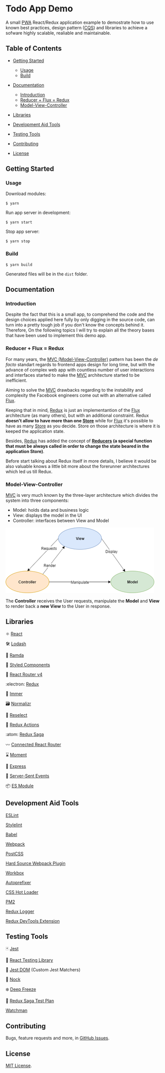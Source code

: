 # Todo App Demo
A small [PWA](https://en.m.wikipedia.org/wiki/Progressive_web_application) React/Redux application example to demostrate how to use known best practices, design pattern ([CQS](https://en.wikipedia.org/wiki/Command%E2%80%93query_separation)) and libraries to achieve a sofware highly scalable, realiable and maintainable.

## Table of Contents
- [Getting Started](#getting-started)
  - [Usage](#usage)
  - [Build](#build)
- [Documentation](#documentation)
  - [Introduction](#introduction)
  - [Reducer + Flux = Redux](#reducer-flux-redux)
  - [Model-View-Controller](#model-view-controller)
- [Libraries](#libraries)
- [Development Aid Tools](#development-aid-tools)
- [Testing Tools](#testing-tools)

- [Contributing](#contributing)
- [License](#license)

## Getting Started

### Usage
Download modules:

	$ yarn

Run app server in development:

	$ yarn start

Stop app server:

	$ yarn stop

### Build
	$ yarn build

Generated files will be in the `dist` folder.

## Documentation

### Introduction
Despite the fact that this is a small app, to comprehend the code and the design choices applied here fully by only digging in the source code, can turn into a pretty tough job if you don't know the concepts behind it. Therefore, On the following topics I will try to explain all the theory bases that have been used to implement this demo app.

### Reducer + Flux = Redux
For many years, the [MVC (Model-View-Controller)](https://en.wikipedia.org/wiki/Model%E2%80%93view%E2%80%93controller) pattern has been the _de facto_ standart regards to frontend apps design for long time, but with the advance of complex web app with countless number of user interactions and interfaces started to make the [MVC](https://en.wikipedia.org/wiki/Model%E2%80%93view%E2%80%93controller) architecture started to be inefficient.

Aiming to solve the [MVC](https://en.wikipedia.org/wiki/Model%E2%80%93view%E2%80%93controller) drawbacks regarding to the instability and complexity the Facebook engineers come out with an alternative called [Flux](https://facebook.github.io/flux/).

Keeping that in mind, [Redux](https://redux.js.org/) is just an implementantion of the [Flux](https://facebook.github.io/flux/) architecture (as many others), but with an additional constraint. Redux **doesn't allow to have more than one [Store](https://redux.js.org/basics/store)** while for [Flux](https://facebook.github.io/flux/) it's possible to have as many [Store](https://facebook.github.io/flux/docs/in-depth-overview/#stores) as you decide. Store on those architecture is where it is keeped the application state.

Besides, [Redux](https://redux.js.org/) has added the concept of **[Reducers](https://redux.js.org/basics/reducers#reducers) (a special function that must be always called in order to change the state beared in the application Store)**.

Before start talking about Redux itself in more details, I believe it would be also valuable knows a little bit more about the forerunner architectures which led us till Redux.

### Model-View-Controller
[MVC](https://en.wikipedia.org/wiki/Model%E2%80%93view%E2%80%93controller) is very much known by the three-layer architecture which divides the system into three components:
- Model: holds data and business logic
- View: displays the model in the UI
- Controller: interfaces between View and Model

![MVC Architecture Diagram][mvc-diagram]

The **Controller** receives the User requests, manipulate the **Model** and **View** to render back a **new View** to the User in response.
## Libraries
:atom_symbol: [React](https://reactjs.org/)

:hammer_and_wrench: [Lodash](https://lodash.com/)

:ram: [Ramda](https://ramdajs.com/)

:nail_care: [Styled Components](https://www.styled-components.com/)

:gift: [React Router v4](https://github.com/ReactTraining/react-router)

:electron: [Redux](https://redux.js.org/)

:gem: [Immer](https://github.com/mweststrate/immer)

:card_file_box: [Normalizr](https://github.com/paularmstrong/normalizr)

:robot: [Reselect](https://github.com/reduxjs/reselect)

:punch: [Redux Actions](https://redux-actions.js.org/)

:atom: [Redux Saga](https://redux-saga.js.org/)

:wavy_dash: [Connected React Router](https://github.com/supasate/connected-react-router)

:hourglass: [Moment](https://github.com/moment/moment/)

:running: [Express](http://expressjs.com/)

:satellite: [Server-Sent Events](https://developer.mozilla.org/en-US/docs/Web/API/Server-sent_events/Using_server-sent_events)

:package: [ES Module](https://developer.mozilla.org/en-US/docs/Web/JavaScript/Guide/Modules)

## Development Aid Tools
[ESLint](https://eslint.org/)

[Stylelint](https://stylelint.io/)

[Babel](https://babeljs.io/)

[Webpack](https://webpack.js.org/)

[PostCSS](https://postcss.org/)

[Hard Source Webpack Plugin](https://github.com/mzgoddard/hard-source-webpack-plugin)

[Workbox](https://developers.google.com/web/tools/workbox/)

[Autoprefixer](https://github.com/postcss/autoprefixer)

[CSS Hot Loader](https://github.com/shepherdwind/css-hot-loader)

[PM2](http://pm2.keymetrics.io/)

[Redux Logger](https://github.com/evgenyrodionov/redux-logger)

[Redux DevTools Extension](https://github.com/zalmoxisus/redux-devtools-extension)

## Testing Tools
:black_joker: [Jest](https://jestjs.io/)

:goat: [React Testing Library](https://github.com/kentcdodds/react-testing-library)

:owl: [Jest DOM](https://github.com/gnapse/jest-dom) (Custom Jest Matchers)

:door: [Nock](https://github.com/nock/nock)

:snowflake: [Deep Freeze](https://github.com/substack/deep-freeze)

:book: [Redux Saga Test Plan](http://redux-saga-test-plan.jeremyfairbank.com/)

[Watchman](https://facebook.github.io/watchman/)

## Contributing
Bugs, feature requests and more, in [GitHub Issues](https://github.com/brneto/todos-app/issues).

## License
[MIT License](https://github.com/brneto/todos-app/blob/master/LICENSE.md).

<!--images reference-->
[mvc-diagram]: ./modeling/imgs/mvcDiagram.png "MVC Architecture Diagram"

